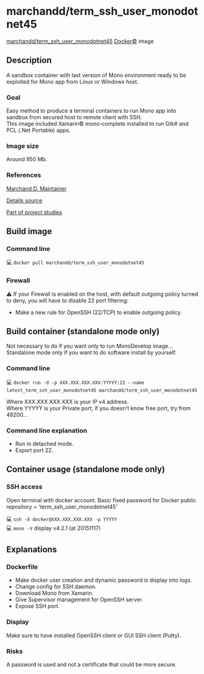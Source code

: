 # marchandd/term_ssh_user_monodotnet45

[marchandd/term_ssh_user_monodotnet45](https://registry.hub.docker.com/u/marchandd/term_ssh_user_monodotnet45/ "MarchandD")  [Docker:copyright:](https://docs.docker.com/ "Docker") image

## Description

A sandbox container with last version of Mono environment ready to be exploited for Mono app from Linux or Windows host.

### Goal

Easy method to produce a terminal containers to run Mono app into sandbox from secured host to remote client with SSH.  
This image included Xamarin:copyright: mono-complete installed to run Gtk# and PCL (.Net Portable) apps.

### Image size

Around 950 Mb.

### References

[Marchand D. Maintainer](https://github.com/marchandd/ "Maintainer")

[Details source](https://github.com/marchandd/term_ssh_user_monodotnet45/ "Details")

[Part of project studies](https://github.com/marchandd/docker_index/ "References")

## Build image

### Command line

:computer: `docker pull marchandd/term_ssh_user_monodotnet45`

### Firewall

:warning: If your Firewall is enabled on the host, with default outgoing policy turned to 
deny, 
you will have to disable 22 port filtering:  
- Make a new rule for OpenSSH (22/TCP) to enable outgoing policy.

## Build container (standalone mode only)

Not necessary to do if you want only to run MonoDevelop image...         
Standalone mode only if you want to do software install by yourself.

### Command line

:computer: `docker run -d -p XXX.XXX.XXX.XXX:YYYYY:22 --name latest_term_ssh_user_monodotnet45 marchandd/term_ssh_user_monodotnet45`

Where XXX.XXX.XXX.XXX is your IP v4 address.  
Where YYYYY is your Private port, if you doesn't know free port, try from 49200...

### Command line explanation

- Run in detached mode.
- Export port 22.

## Container usage (standalone mode only)

### SSH access

Open terminal with docker account.
Basic fixed password for Docker public repository = 'term_ssh_user_monodotnet45'

:computer: `ssh -X docker@XXX.XXX.XXX.XXX -p YYYYY`  
:computer: `mono -V` display v4.2.1 (at 20151117)

## Explanations

### Dockerfile

- Make docker user creation and dynamic password is display into logs.
- Change config for SSH daemon.
- Download Mono from Xamarin.
- Give Supervisor management for OpenSSH server.
- Expose SSH port.

### Display

Make sure to have installed OpenSSH client or GUI SSH client (Putty).

### Risks

A password is used and not a certificate that could be more secure.
